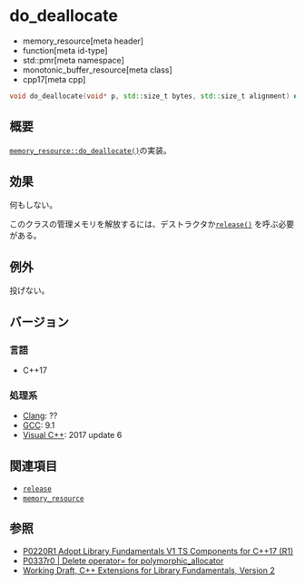 # do_deallocate
* memory_resource[meta header]
* function[meta id-type]
* std::pmr[meta namespace]
* monotonic_buffer_resource[meta class]
* cpp17[meta cpp]

```cpp
void do_deallocate(void* p, std::size_t bytes, std::size_t alignment) override;
```

## 概要
[`memory_resource::do_deallocate()`](/reference/memory_resource/memory_resource/do_deallocate.md)の実装。

## 効果
何もしない。

このクラスの管理メモリを解放するには、デストラクタか[`release()`](release.md) を呼ぶ必要がある。

## 例外
投げない。

## バージョン
### 言語
- C++17

### 処理系
- [Clang](/implementation.md#clang): ??
- [GCC](/implementation.md#gcc): 9.1
- [Visual C++](/implementation.md#visual_cpp): 2017 update 6

## 関連項目
- [`release`](release.md)
- [`memory_resource`](/reference/memory_resource/memory_resource.md)

## 参照
- [P0220R1 Adopt Library Fundamentals V1 TS Components for C++17 (R1)](http://www.open-std.org/jtc1/sc22/wg21/docs/papers/2016/p0220r1.html)
- [P0337r0 | Delete operator= for polymorphic_allocator](http://www.open-std.org/jtc1/sc22/wg21/docs/papers/2016/p0337r0.html)
- [Working Draft, C++ Extensions for Library Fundamentals, Version 2](http://www.open-std.org/jtc1/sc22/wg21/docs/papers/2015/n4562.html#memory.resource.synop)
